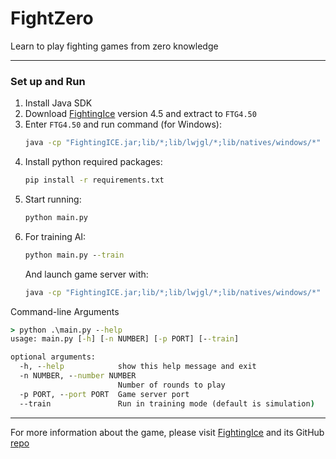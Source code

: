 # FightZero
Learn to play fighting games from zero knowledge

------

### Set up and Run

1. Install Java SDK  
2. Download [FightingIce](https://www.ice.ci.ritsumei.ac.jp/~ftgaic/index-2.html) version 4.5 and extract to `FTG4.50`  
3. Enter `FTG4.50` and run command (for Windows):
   ```cmd
   java -cp "FightingICE.jar;lib/*;lib/lwjgl/*;lib/natives/windows/*" Main --py4j --limithp 400 400
   ```
4. Install python required packages:
   ```cmd
   pip install -r requirements.txt
   ```
5. Start running:
   ```cmd
   python main.py
   ```
6. For training AI:
   ```cmd
   python main.py --train
   ```
   And launch game server with:
   ```cmd
   java -cp "FightingICE.jar;lib/*;lib/lwjgl/*;lib/natives/windows/*" Main --py4j --limithp 400 400 --mute --fastmode --disable-window
   ```

Command-line Arguments
```cmd
> python .\main.py --help
usage: main.py [-h] [-n NUMBER] [-p PORT] [--train]

optional arguments:
  -h, --help            show this help message and exit
  -n NUMBER, --number NUMBER
                        Number of rounds to play
  -p PORT, --port PORT  Game server port
  --train               Run in training mode (default is simulation)
```

------

For more information about the game, please visit [FightingIce](https://www.ice.ci.ritsumei.ac.jp/~ftgaic/index-2.html) and its GitHub [repo](https://github.com/TeamFightingICE/FightingICE)